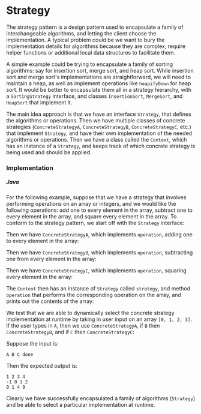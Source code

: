 # Strategy

The strategy pattern is a design pattern used to encapsulate a family of interchangeable algorithms,
and letting the client choose the implementation. A typical problem could be we want to bury the 
implementation details for algorithms because they are complex, require helper functions or 
additional local data structures to facilitate them. 

A simple example could be trying to encapsulate a family of sorting algorithms: say for insertion 
sort, merge sort, and heap sort. While insertion sort and merge sort's implementations are 
straightforward, we will need to maintain a heap, as well as implement operations like `heapifyDown`
for heap sort. It would be better to encapsulate them all in a strategy hierarchy, with a 
`SortingStrategy` interface, and classes `InsertionSort`, `MergeSort`, and `HeapSort` that 
implement it.

The main idea approach is that we have an interface `Strategy`, that defines the 
algorithms or operations. Then we have multiple classes of concrete strategies 
(`ConcreteStrategyA`, `ConcreteStrategyB`, `ConcreteStrategyC`, etc.) that implement `Strategy`, 
and have their own implementation of the needed algorithms or operations. Then we have a class 
called the `Context`, which has an instance of a `Strategy`, and keeps track of which concrete
strategy is being used and should be applied.

### Implementation

##### Java

For the following example, suppose that we have a strategy that involves performing operations on
an array or integers, and we would like the following operations: add one to every element in the 
array, subtract one to every element in the array, and square every element in the array. To 
conform to the strategy pattern, we start off with the `Strategy` interface:

<script src="https://gist.github.com/eliucs/dcf3fe06fc27841ea5fd126d8d7aa2e0.js"></script>

Then we have `ConcreteStrategyA`, which implements `operation`, adding one to every element in the
array:

<script src="https://gist.github.com/eliucs/cbb2a751ecad10ff03373fd88b111fd9.js"></script>

Then we have `ConcreteStrategyB`, which implements `operation`, subtracting one from every element 
in the array:

<script src="https://gist.github.com/eliucs/6d7c4cd9780db584e68c4e473d372b58.js"></script>

Then we have `ConcreteStrategyC`, which implements `operation`, squaring every element in the array:

<script src="https://gist.github.com/eliucs/91f8baa3b1d4f68bc2bcbb8086e32c9b.js"></script>

The `Context` then has an instance of `Strategy` called `strategy`, and method `operation` that
performs the corresponding operation on the array, and prints out the contents of the array:

<script src="https://gist.github.com/eliucs/a28d894d9d32f30f632ee840c311d3cd.js"></script>

We test that we are able to dynamically select the concrete strategy implementation at runtime by
taking in user input on an array `[0, 1, 2, 3]`. If the user types in `A`, then we use 
`ConcreteStrategyA`, if `B` then `ConcreteStrategyB`, and if `C` then `ConcreteStrategyC`:

<script src="https://gist.github.com/eliucs/936d563a8adbe8eede7eeb3a5c2aaaa2.js"></script>

Suppose the input is:

```
A B C done
```

Then the expected output is:

```
1 2 3 4 
-1 0 1 2 
0 1 4 9 
```

Clearly we have successfully encapsulated a family of algorithms (`Strategy`) and be able to select 
a particular implementation at runtime. 
